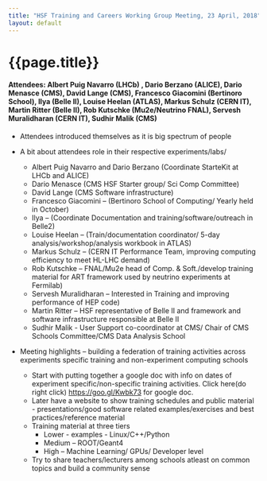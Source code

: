 ```yaml
---
title: "HSF Training and Careers Working Group Meeting, 23 April, 2018"
layout: default
---
```


# {{page.title}}

#### Attendees: Albert Puig Navarro (LHCb) , Dario Berzano (ALICE), Dario Menasce (CMS), David Lange (CMS), Francesco Giacomini (Bertinoro School), Ilya (Belle II), Louise Heelan (ATLAS), Markus Schulz (CERN IT), Martin Ritter (Belle II), Rob Kutschke (Mu2e/Neutrino FNAL), Servesh Muralidharan (CERN IT), Sudhir Malik (CMS)

- Attendees introduced themselves as it is big spectrum of people
- A bit about attendees role in their respective experiments/labs/
    - Albert Puig Navarro and Dario Berzano (Coordinate StarteKit at LHCb and ALICE)
    - Dario Menasce (CMS HSF Starter group/ Sci Comp Committee)
    - David Lange (CMS Software infrastructure)
    - Francesco Giacomini – (Bertinoro School of Computing/ Yearly held in October)
    - Ilya – (Coordinate Documentation and training/software/outreach in Belle2)
    - Louise Heelan – (Train/documentation coordinator/ 5-day
            analysis/workshop/analysis workbook in ATLAS)
    - Markus Schulz – (CERN IT Performance Team, improving computing efficiency to
            meet HL-LHC demand)
    - Rob Kutschke – FNAL/Mu2e head of Comp. & Soft./develop training material for ART
            framework used by neutrino experiments at Fermilab)
    - Servesh Muralidharan – Interested in Training and improving performance of HEP
            code)
    - Martin Ritter – HSF representative of Belle II and framework and software
            infrastructure responsible at Belle II
    - Sudhir Malik - User Support co-coordinator at CMS/ Chair of CMS Schools
            Committee/CMS Data Analysis School

- Meeting highlights – building a federation of training activities across experiments
  specific training and non-experiment computing schools

    - Start with putting together a google doc with info on dates of experiment
      specific/non-specific training activities. Click here(do right click)
      https://goo.gl/Kwbk73 for google doc.
    - Later have a website to show training schedules and public material -
      presentations/good software related examples/exercises and best
      practices/reference material
    - Training material at three tiers
        - Lower - examples - Linux/C++/Python
        - Medium – ROOT/Geant4
        - High – Machine Learning/ GPUs/ Developer level
    - Try to share teachers/lecturers among schools atleast on common topics and
      build a community sense
